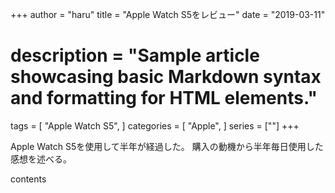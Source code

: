 +++
author = "haru"
title = "Apple Watch S5をレビュー"
date = "2019-03-11"
# description = "Sample article showcasing basic Markdown syntax and formatting for HTML elements."
tags = [
	"Apple Watch S5",
]
categories = [
	"Apple",
]
series = [""]
+++

Apple Watch S5を使用して半年が経過した。
購入の動機から半年毎日使用した感想を述べる。


<!--more-->

contents
